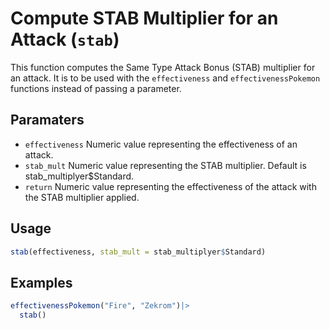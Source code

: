 # Compute STAB Multiplier for an Attack (`stab`)

This function computes the Same Type Attack Bonus (STAB) multiplier for an attack.
It is to be used with the `effectiveness` and `effectivenessPokemon` functions instead of passing a parameter.

## Paramaters
 - `effectiveness` Numeric value representing the effectiveness of an attack.
 - `stab_mult` Numeric value representing the STAB multiplier. Default is stab_multiplyer$Standard.
 - `return` Numeric value representing the effectiveness of the attack with the STAB multiplier applied.

## Usage
```r
stab(effectiveness, stab_mult = stab_multiplyer$Standard)
```

## Examples
```r
effectivenessPokemon("Fire", "Zekrom")|>
  stab()
```
